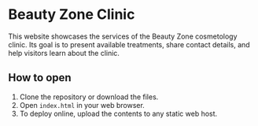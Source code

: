 # Beauty Zone Clinic

This website showcases the services of the Beauty Zone cosmetology clinic. Its goal is to present available treatments, share contact details, and help visitors learn about the clinic.

## How to open

1. Clone the repository or download the files.
2. Open `index.html` in your web browser.
3. To deploy online, upload the contents to any static web host.

